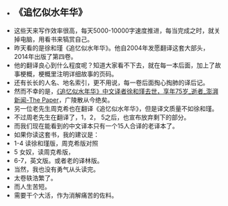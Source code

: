 - ## 《追忆似水年华》
- 这些天来写作效率很高，每天5000-10000字速度推进，每当完成之时，就关掉电脑，用看书来犒赏自己。
- 昨天看的是徐和瑾《追忆似水年华》。他自2004年发愿翻译这套大部头，2014年出版了第四卷。
- 他的翻译良心到什么程度呢？知道大家看不下去，就在每一本后面，加上了故事梗概，梗概里注明详细故事的页码。
- 还有长长的人名、地名索引，更不用说，每一卷后面掏心掏肺的译后记。
- 然而不幸的是，[《追忆似水年华》中文译者徐和瑾去世，享年75岁_逝者_澎湃新闻-The Paper](http://www.thepaper.cn/newsDetail_forward_1364685_1)，广陵散从今绝矣。
- 另一位老先生周克希也在翻译《追忆似水年华》，但是译文质量不如徐和瑾。
- 不过周老先生在翻译了，1，2， 5之后，也宣布放弃剩下的部分。
- 而我们现在能看到的中文译本只有一个15人合译的老译本了。
- 如果你读这套书，我的建议是：
- 1-4 读徐和瑾版，周克希版对照
- 5 女奴，读周克希版，
- 6-7，英文版。或者老的译林版。
- 当然，我也没有勇气从头读完。
- 太卷轶浩繁了。
- 而人生苦短。
- 需要干个大活，作为消解痛苦的佐料。
